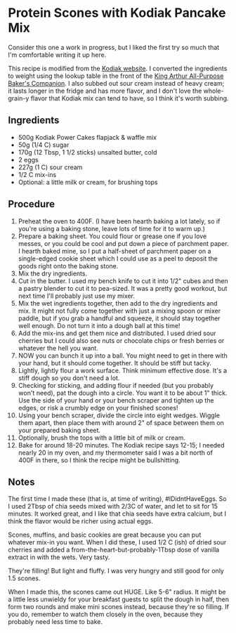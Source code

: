 # Protein Scones with Kodiak Pancake Mix

Consider this one a work in progress, but I liked the first try so much that I'm
comfortable writing it up here.

This recipe is modified from the [Kodiak website](https://kodiakcakes.com/blogs/recipes/blueberry-scone).
I converted the ingredients to weight using the lookup table in the front of
the [King Arthur All-Purpose Baker's Companion](../README.md#cookbook-recommendations).
I also subbed out sour cream instead of heavy cream; it lasts longer in the fridge
and has more flavor, and I don't love the whole-grain-y flavor that Kodiak mix
can tend to have, so I think it's worth subbing.

## Ingredients

* 500g Kodiak Power Cakes flapjack & waffle mix
* 50g (1/4 C) sugar
* 170g (12 Tbsp, 1 1/2 sticks) unsalted butter, cold
* 2 eggs
* 227g (1 C) sour cream
* 1/2 C mix-ins
* Optional: a little milk or cream, for brushing tops

## Procedure

1. Preheat the oven to 400F. (I have been hearth baking a lot lately, so if
   you're using a baking stone, leave lots of time for it to warm up.)
1. Prepare a baking sheet. You could flour or grease one if you love messes,
   or you could be cool and put down a piece of parchment paper. I hearth baked
   mine, so I put a half-sheet of parchment paper on a single-edged cookie sheet
   which I could use as a peel to deposit the goods right onto the baking stone.
1. Mix the dry ingredients.
1. Cut in the butter. I used my bench knife to cut it into 1/2" cubes and then a
   pastry blender to cut it to pea-sized. It was a pretty good workout, but next
   time I'll probably just use my mixer.
1. Mix the wet ingredients together, then add to the dry ingredients and mix. It
   might not fully come together with just a mixing spoon or mixer paddle, but
   if you grab a handful and squeeze, it should stay together well enough. Do
   not turn it into a dough ball at this time!
1. Add the mix-ins and get them nice and distributed. I used dried sour cherries
   but I could also see nuts or chocolate chips or fresh berries or whatever
   the hell you want.
1. NOW you can bunch it up into a ball. You might need to get in there with
   your hand, but it should come together. It should be stiff but tacky.
1. Lightly, lightly flour a work surface. Think minimum effective dose. It's a
   stiff dough so you don't need a lot.
1. Checking for sticking, and adding flour if needed (but you probably won't
   need), pat the dough into a circle. You want it to be about 1" thick. Use the
   side of your hand or your bench scraper and tighten up the edges, or risk a
   crumbly edge on your finished scones!
1. Using your bench scraper, divide the circle into eight wedges. Wiggle them
   apart, then place them with around 2" of space between them on your prepared
   baking sheet.
1. Optionally, brush the tops with a little bit of milk or cream.
1. Bake for around 18-20 minutes. The Kodiak recipe says 12-15; I needed nearly
   20 in my oven, and my thermometer said I was a bit north of 400F in there, so
   I think the recipe might be bullshitting.

## Notes

The first time I made these (that is, at time of writing), #IDidntHaveEggs. So
I used 2Tbsp of chia seeds mixed with 2/3C of water, and let to sit for 15
minutes. It worked great, and I like that chia seeds have extra calcium, but I
think the flavor would be richer using actual eggs.

Scones, muffins, and basic cookies are great because you can put whatever mix-in
you want. When I did these, I used 1/2 C (ish) of dried sour cherries and added
a from-the-heart-but-probably-1Tbsp dose of vanilla extract in with the wets.
Very tasty.

They're filling! But light and fluffy. I was very hungry and still good for only
1.5 scones.

When I made this, the scones came out HUGE. Like 5-6" radius. It might be a
little less unwieldy for your breakfast guests to split the dough in half, then
form two rounds and make mini scones instead, because they're so filling. If you
do, remember to watch them closely in the oven, because they probably need less
time to bake.
